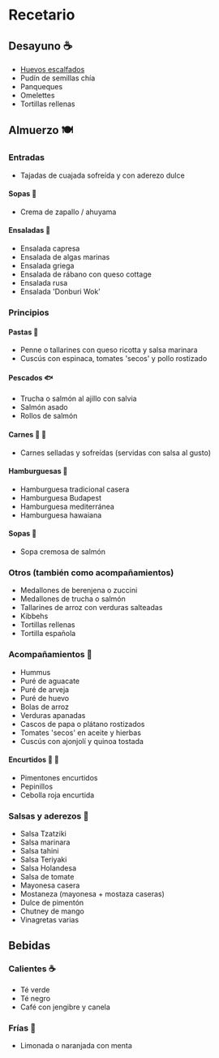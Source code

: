 # Recetario

## Desayuno ☕️
* [Huevos escalfados](./notes/breakfast/poached_eggs.md)
* Pudín de semillas chía
* Panqueques
* Omelettes
* Tortillas rellenas

## Almuerzo 🍽

### Entradas

* Tajadas de cuajada sofreída y con aderezo dulce

#### Sopas 🍲
* Crema de zapallo / ahuyama

#### Ensaladas 🥗
* Ensalada capresa
* Ensalada de algas marinas
* Ensalada griega
* Ensalada de rábano con queso cottage
* Ensalada rusa
* Ensalada 'Donburi Wok'

### Principios

#### Pastas 🍝
* Penne o tallarines con queso ricotta y salsa marinara
* Cuscús con espinaca, tomates 'secos' y pollo rostizado

#### Pescados 🐟
* Trucha o salmón al ajillo con salvia
* Salmón asado
* Rollos de salmón

#### Carnes 🥩 🍗
* Carnes selladas y sofreídas (servidas con salsa al gusto)
  
#### Hamburguesas 🍔
* Hamburguesa tradicional casera
* Hamburguesa Budapest
* Hamburguesa mediterránea
* Hamburguesa hawaiana

#### Sopas 🍲
* Sopa cremosa de salmón

### Otros (también como acompañamientos) 
* Medallones de berenjena o zuccini
* Medallones de trucha o salmón
* Tallarines de arroz con verduras salteadas
* Kibbehs
* Tortillas rellenas
* Tortilla española

### Acompañamientos 🥟

* Hummus
* Puré de aguacate
* Puré de arveja
* Puré de huevo
* Bolas de arroz
* Verduras apanadas
* Cascos de papa o plátano rostizados
* Tomates 'secos' en aceite y hierbas
* Cuscús con ajonjolí y quinoa tostada

#### Encurtidos 🥒 🫙
* Pimentones encurtidos
* Pepinillos
* Cebolla roja encurtida

### Salsas y aderezos 💃

* Salsa Tzatziki
* Salsa marinara
* Salsa tahini
* Salsa Teriyaki
* Salsa Holandesa
* Salsa de tomate
* Mayonesa casera
* Mostaneza (mayonesa + mostaza caseras)
* Dulce de pimentón
* Chutney de mango
* Vinagretas varias

## Bebidas
### Calientes ☕️
* Té verde
* Té negro
* Café con jengibre y canela

### Frías 🍹
* Limonada o naranjada con menta
